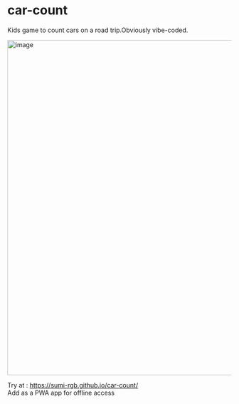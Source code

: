 # car-count
 Kids game to count cars on a road trip.Obviously vibe-coded.

 <img width="931" height="751" alt="image" src="https://github.com/user-attachments/assets/ed05ad37-7be2-4c7e-9bc5-792e7e32059b" />

 Try at : https://sumi-rgb.github.io/car-count/ \
 Add as a PWA app for offline access

